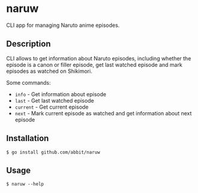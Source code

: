 # naruw

CLI app for managing Naruto anime episodes.

## Description

CLI allows to get information about Naruto episodes,
including whether the episode is a canon or filler episode,
get last watched episode and mark episodes as watched on Shikimori.

Some commands:

- `info` - Get information about episode
- `last` - Get last watched episode
- `current` - Get current episode
- `next` - Mark current episode as watched and get information about next episode

## Installation

```
$ go install github.com/abbit/naruw
```

## Usage

```
$ naruw --help
```
